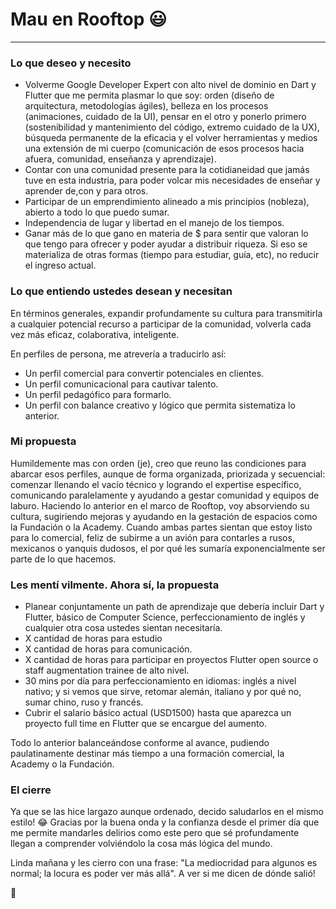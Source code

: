 # Mau en Rooftop :smiley:
---

### Lo que deseo y necesito
- Volverme Google Developer Expert con alto nivel de dominio en Dart y Flutter que me permita plasmar lo que soy: orden (diseño de arquitectura, metodologías ágiles), belleza en los procesos (animaciones, cuidado de la UI), pensar en el otro y ponerlo primero (sostenibilidad y mantenimiento del código, extremo cuidado de la UX), búsqueda permanente de la eficacia y el volver herramientas y medios una extensión de mi cuerpo (comunicación de esos procesos hacia afuera, comunidad, enseñanza y aprendizaje).
- Contar con una comunidad presente para la cotidianeidad que jamás tuve en esta industria, para poder volcar mis necesidades de enseñar y aprender de,con y para otros.
- Participar de un emprendimiento alineado a mis principios (nobleza), abierto a todo lo que puedo sumar.
- Independencia de lugar y libertad en el manejo de los tiempos.
- Ganar más de lo que gano en materia de $ para sentir que valoran lo que tengo para ofrecer y poder ayudar a distribuir riqueza. Si eso se materializa de otras formas (tiempo para estudiar, guía, etc), no reducir el ingreso actual.

### Lo que entiendo ustedes desean y necesitan
En términos generales, expandir profundamente su cultura para transmitirla a cualquier potencial recurso a participar de la comunidad, volverla cada vez más eficaz, colaborativa, inteligente.

En perfiles de persona, me atrevería a traducirlo así:
- Un perfil comercial para convertir potenciales en clientes.
- Un perfil comunicacional para cautivar talento.
- Un perfil pedagófico para formarlo.
- Un perfil con balance creativo y lógico que permita sistematiza lo anterior.

### Mi propuesta
Humildemente mas con orden (je), creo que reuno las condiciones para abarcar esos perfiles, aunque de forma organizada, priorizada y secuencial: comenzar llenando el vacío técnico y logrando el expertise específico, comunicando paralelamente y ayudando a gestar comunidad y equipos de laburo. Haciendo lo anterior en el marco de Rooftop, voy absorviendo su cultura, sugiriendo mejoras y ayudando en la gestación de espacios como la Fundación o la Academy. Cuando ambas partes sientan que estoy listo para lo comercial, feliz de subirme a un avión para contarles a rusos, mexicanos o yanquis dudosos, el por qué les sumaría exponencialmente ser parte de lo que hacemos.

### Les mentí vilmente. Ahora sí, la propuesta
- Planear conjuntamente un path de aprendizaje que debería incluir Dart y Flutter, básico de Computer Science, perfeccionamiento de inglés y cualquier otra cosa ustedes sientan necesitaría.
- X cantidad de horas para estudio
- X cantidad de horas para comunicación.
- X cantidad de horas para participar en proyectos Flutter open source o staff augmentation trainee de alto nivel.
- 30 mins por día para perfeccionamiento en idiomas: inglés a nivel nativo; y si vemos que sirve, retomar alemán, italiano y por qué no, sumar chino, ruso y francés.
- Cubrir el salario básico actual (USD1500) hasta que aparezca un proyecto full time en Flutter que se encargue del aumento.

Todo lo anterior balanceándose conforme al avance, pudiendo paulatinamente destinar más tiempo a una formación comercial, la Academy o la Fundación.

### El cierre
Ya que se las hice largazo aunque ordenado, decido saludarlos en el mismo estilo! :joy: Gracias por la buena onda y la confianza desde el primer día que me permite mandarles delirios como este pero que sé profundamente llegan a comprender volviéndolo la cosa más lógica del mundo.

Linda mañana y les cierro con una frase: "La mediocridad para algunos es normal; la locura es poder ver más allá". A ver si me dicen de dónde salió!

 :pray:




